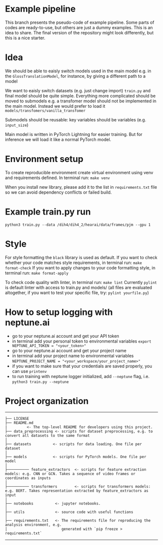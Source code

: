 # Example pipeline
This branch presents the pseudo-code of example pipeline.
Some parts of codes are ready-to-use, but others are just a dummy examples.
This is an idea to share. 
The final version of the repository might look differently, but this is a nice starter.

# Idea
We should be able to eaisly switch models used in the main model e.g. in the `GlossTranslationModel`, for instance, by giving a different path to a model

We want to eaisly switch datasets (e.g. just change import) `train.py` and final model should be quite simple. Everything more complicated should be moved to submodels e.g. a transfomer model should not be implemented in the main model. Instead we would prefer to load it `models/transfomers/vanilla_transfomer`

Submodels should be reusable: key variables should be variables (e.g. `input_size`)

Main model is written in PyTorch Lightning for easier training. But for inference we will load it like a normal PyTorch model.

# Environment setup

To create reproducible environment create virtual environment using venv and requirements defined.
In terminal run:
`make venv`

When you install new library, please add it to the list in `requirements.txt` file so we can avoid dependency conflicts or failed build.

# Example train.py run

`python3 train.py --data /dih4/dih4_2/hearai/data/frames/pjm --gpu 1`


# Style

For style formatting the `black` library is used as default.
If you want to check whether your code matches style requirements, in terminal run:
`make format-check`
If you want to apply changes to your code formatting style, in terminal run:
`make format-apply`

To check code quality with linter, in terminal run:
`make lint`
Currently `pylint` is default linter with access to train.py and models/ (all files are evaluated altogether, if you want to test your specific file, try: `pylint yourfile.py`)

# How to setup logging with neptune.ai
- go to your neptune.ai account and get your API token
- in terminal add your personal token to environmental variables
`export NEPTUNE_API_TOKEN = "<your_token>"`
- go to your neptune.ai account and get your project name
- in terminal add your project name to environmental variables
`NEPTUNE_PROJECT_NAME = "<your_workspace/your_project_name>"`
- if you want to make sure that your credentials are saved properly, you can use `printenv`
- to run training with neptune logger initialized, add `--neptune` flag, i.e. `python3 train.py --neptune`


# Project organization
------------

    ├── LICENSE
    ├── README.md
    |         <- The top-level README for developers using this project.
    ├── data_preprocessing <- scripts for dataset preprocessing, e.g. to convert all datasets to the same format
    │   
    ├── datasets          <- scripts for data loading. One file per dataset
    │
    ├── models            <- scripts for PyTorch models. One file per model
    │
    ├────────── feature_extractors  <- scripts for feature extraction models: e.g. CNN or GCN. Takes a sequence of video frames or coordinates as inputs
    │
    ├────────── transformers        <- scripts for transformers models: e.g. BERT. Takes representation extracted by feature_extractors as input
    │
    ├── notebooks          <- jupyter notebooks.
    │   
    ├── utils              <- source code with useful functions
    │
    ├── requirements.txt   <- The requirements file for reproducing the analysis environment, e.g.
    │                         generated with `pip freeze > requirements.txt`

------------

